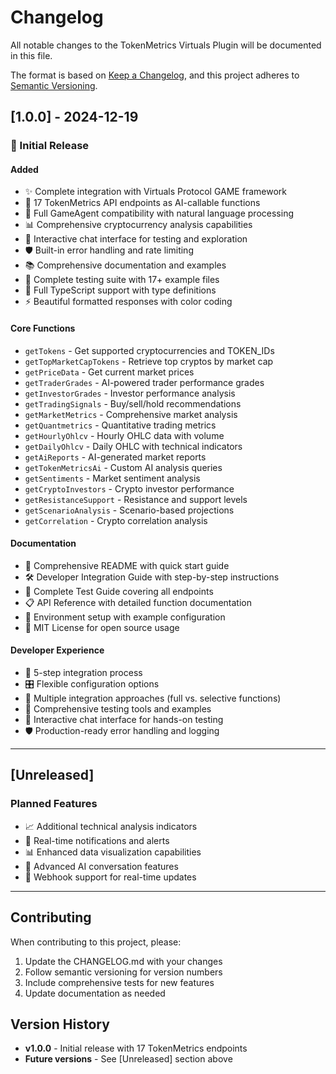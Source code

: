 # Changelog

All notable changes to the TokenMetrics Virtuals Plugin will be documented in this file.

The format is based on [Keep a Changelog](https://keepachangelog.com/en/1.0.0/),
and this project adheres to [Semantic Versioning](https://semver.org/spec/v2.0.0.html).

## [1.0.0] - 2024-12-19

### 🎉 Initial Release

#### Added
- ✨ Complete integration with Virtuals Protocol GAME framework
- 🔌 17 TokenMetrics API endpoints as AI-callable functions
- 🤖 Full GameAgent compatibility with natural language processing
- 📊 Comprehensive cryptocurrency analysis capabilities
- 💬 Interactive chat interface for testing and exploration
- 🛡️ Built-in error handling and rate limiting
- 📚 Comprehensive documentation and examples
- 🧪 Complete testing suite with 17+ example files
- 🔷 Full TypeScript support with type definitions
- ⚡ Beautiful formatted responses with color coding

#### Core Functions
- `getTokens` - Get supported cryptocurrencies and TOKEN_IDs
- `getTopMarketCapTokens` - Retrieve top cryptos by market cap
- `getPriceData` - Get current market prices
- `getTraderGrades` - AI-powered trader performance grades
- `getInvestorGrades` - Investor performance analysis
- `getTradingSignals` - Buy/sell/hold recommendations
- `getMarketMetrics` - Comprehensive market analysis
- `getQuantmetrics` - Quantitative trading metrics
- `getHourlyOhlcv` - Hourly OHLC data with volume
- `getDailyOhlcv` - Daily OHLC with technical indicators
- `getAiReports` - AI-generated market reports
- `getTokenMetricsAi` - Custom AI analysis queries
- `getSentiments` - Market sentiment analysis
- `getCryptoInvestors` - Crypto investor performance
- `getResistanceSupport` - Resistance and support levels
- `getScenarioAnalysis` - Scenario-based projections
- `getCorrelation` - Crypto correlation analysis

#### Documentation
- 📖 Comprehensive README with quick start guide
- 🛠️ Developer Integration Guide with step-by-step instructions
- 🧪 Complete Test Guide covering all endpoints
- 📋 API Reference with detailed function documentation
- 🔧 Environment setup with example configuration
- 📄 MIT License for open source usage

#### Developer Experience
- 🚀 5-step integration process
- 🎛️ Flexible configuration options
- 🔧 Multiple integration approaches (full vs. selective functions)
- 🧪 Comprehensive testing tools and examples
- 💬 Interactive chat interface for hands-on testing
- 🛡️ Production-ready error handling and logging

---

## [Unreleased]

### Planned Features
- 📈 Additional technical analysis indicators
- 🔔 Real-time notifications and alerts
- 📊 Enhanced data visualization capabilities
- 🤖 Advanced AI conversation features
- 🔄 Webhook support for real-time updates

---

## Contributing

When contributing to this project, please:
1. Update the CHANGELOG.md with your changes
2. Follow semantic versioning for version numbers
3. Include comprehensive tests for new features
4. Update documentation as needed

## Version History

- **v1.0.0** - Initial release with 17 TokenMetrics endpoints
- **Future versions** - See [Unreleased] section above 